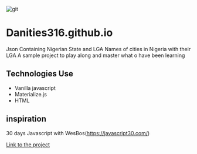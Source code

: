 ![git](https://user-images.githubusercontent.com/12422620/134156558-9c184d84-4258-4ac8-a659-cc5686ffeef5.jpg)
# Danities316.github.io
Json Containing Nigerian State and LGA
Names of cities in Nigeria with their LGA
A sample project to play along and master what o have been learning

## Technologies Use
- Vanilla javascript
- Materialize.js
- HTML

## inspiration
30 days Javascript with WesBos(https://javascript30.com/)

[Link to the project](Danities316.github.io)
